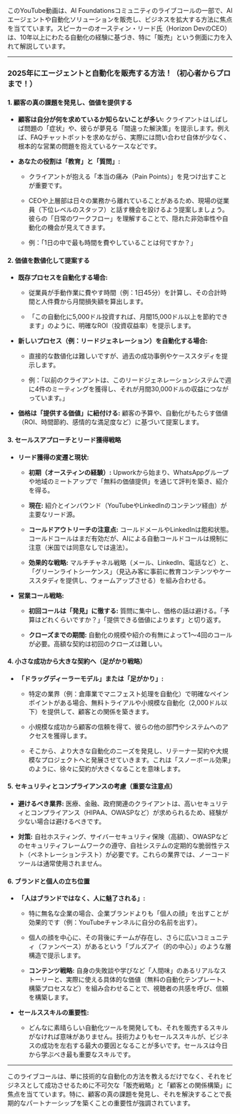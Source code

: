このYouTube動画は、AI Foundationsコミュニティのライブコールの一部で、AIエージェントや自動化ソリューションを販売し、ビジネスを拡大する方法に焦点を当てています。スピーカーのオースティン・リード氏（Horizon DevのCEO）は、10年以上にわたる自動化の経験に基づき、特に「販売」という側面に力を入れて解説しています。

---

### **2025年にエージェントと自動化を販売する方法！（初心者からプロまで！）**

#### **1. 顧客の真の課題を発見し、価値を提供する**

- **顧客は自分が何を求めているか知らないことが多い:** クライアントはしばしば問題の「症状」や、彼らが夢見る「間違った解決策」を提示します。例えば、FAQチャットボットを求めながら、実際には問い合わせ自体が少なく、根本的な営業の問題を抱えているケースなどです。
    
- **あなたの役割は「教育」と「質問」:**
    
    - クライアントが抱える「本当の痛み（Pain Points）」を見つけ出すことが重要です。
        
    - CEOや上層部は日々の業務から離れていることがあるため、現場の従業員（下位レベルのスタッフ）と話す機会を設けるよう提案しましょう。彼らの「日常のワークフロー」を理解することで、隠れた非効率性や自動化の機会が見えてきます。
        
    - 例：「1日の中で最も時間を費やしていることは何ですか？」
        

#### **2. 価値を数値化して提案する**

- **既存プロセスを自動化する場合:**
    
    - 従業員が手動作業に費やす時間（例：1日45分）を計算し、その合計時間と人件費から月間損失額を算出します。
        
    - 「この自動化に5,000ドル投資すれば、月間15,000ドル以上を節約できます」のように、明確なROI（投資収益率）を提示します。
        
- **新しいプロセス（例：リードジェネレーション）を自動化する場合:**
    
    - 直接的な数値化は難しいですが、過去の成功事例やケーススタディを提示します。
        
    - 例：「以前のクライアントは、このリードジェネレーションシステムで週に4件のミーティングを獲得し、それが月間30,000ドルの収益につながっています。」
        
- **価格は「提供する価値」に紐付ける:** 顧客の予算や、自動化がもたらす価値（ROI、時間節約、感情的な満足度など）に基づいて提案します。
    

#### **3. セールスアプローチとリード獲得戦略**

- **リード獲得の変遷と現状:**
    
    - **初期（オースティンの経験）:** Upworkから始まり、WhatsAppグループや地域のミートアップで「無料の価値提供」を通じて評判を築き、紹介を得る。
        
    - **現在:** 紹介とインバウンド（YouTubeやLinkedInのコンテンツ経由）が主要なリード源。
        
    - **コールドアウトリーチの注意点:** コールドメールやLinkedInは飽和状態。コールドコールはまだ有効だが、AIによる自動コールドコールは規制に注意（米国では同意なしでは違法）。
        
    - **効果的な戦略:** マルチチャネル戦略（メール、LinkedIn、電話など）と、「グリーンライトシーケンス」（見込み客に事前に教育コンテンツやケーススタディを提供し、ウォームアップさせる）を組み合わせる。
        
- **営業コール戦略:**
    
    - **初回コールは「発見」に徹する:** 質問に集中し、価格の話は避ける。「予算はどれくらいですか？」「提供できる価値によります」と切り返す。
        
    - **クローズまでの期間:** 自動化の規模や紹介の有無によって1〜4回のコールが必要。高額な契約は初回のクローズは難しい。
        

#### **4. 小さな成功から大きな契約へ（足がかり戦略）**

- **「ドラッグディーラーモデル」または「足がかり」:**
    
    - 特定の業界（例：倉庫業でマニフェスト処理を自動化）で明確なペインポイントがある場合、無料トライアルや小規模な自動化（2,000ドル以下）を提供して、顧客との関係を築きます。
        
    - 小規模な成功から顧客の信頼を得て、彼らの他の部門やシステムへのアクセスを獲得します。
        
    - そこから、より大きな自動化のニーズを発見し、リテーナー契約や大規模なプロジェクトへと発展させていきます。これは「スノーボール効果」のように、徐々に契約が大きくなることを意味します。
        

#### **5. セキュリティとコンプライアンスの考慮（重要な注意点）**

- **避けるべき業界:** 医療、金融、政府関連のクライアントは、高いセキュリティとコンプライアンス（HIPAA、OWASPなど）が求められるため、経験が少ない場合は避けるべきです。
    
- **対策:** 自社ホスティング、サイバーセキュリティ保険（高額）、OWASPなどのセキュリティフレームワークの遵守、自社システムの定期的な脆弱性テスト（ペネトレーションテスト）が必要です。これらの業界では、ノーコードツールは通常使用されません。
    

#### **6. ブランドと個人の立ち位置**

- **「人はブランドではなく、人に魅了される」:**
    
    - 特に無名な企業の場合、企業ブランドよりも「個人の顔」を出すことが効果的です（例：YouTubeチャンネルに自分の名前を出す）。
        
    - 個人の顔を中心に、その背後にチームが存在し、さらに広いコミュニティ（ファンベース）があるという「ブルズアイ（的の中心）」のような層構造で提示します。
        
    - **コンテンツ戦略:** 自身の失敗談や学びなど「人間味」のあるリアルなストーリーと、実際に使える具体的な価値（無料の自動化テンプレート、構築プロセスなど）を組み合わせることで、視聴者の共感を呼び、信頼を構築します。
        
- **セールススキルの重要性:**
    
    - どんなに素晴らしい自動化ツールを開発しても、それを販売するスキルがなければ意味がありません。技術力よりもセールススキルが、ビジネスの成功を左右する最大の要因となることが多いです。セールスは今日から学ぶべき最も重要なスキルです。
        

---

このライブコールは、単に技術的な自動化の方法を教えるだけでなく、それをビジネスとして成功させるために不可欠な「販売戦略」と「顧客との関係構築」に焦点を当てています。特に、顧客の真の課題を発見し、それを解決することで長期的なパートナーシップを築くことの重要性が強調されています。